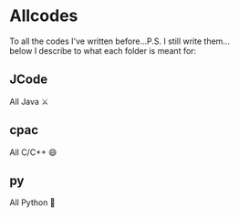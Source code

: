 # Allcodes
To all the codes I've written before...P.S. I still write them...<br>
below I describe to what each folder is meant for:
## JCode
All Java :crossed_swords:
## cpac
All C/C++ :smile:
## py
All Python :snake:
